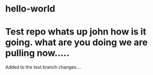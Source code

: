 # hello-world
Test repo
whats up john
how is it going.
what are you doing
we are pulling now.....
=======
Added to the test branch changes....